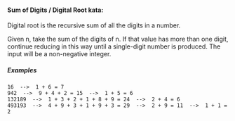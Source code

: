 ﻿#### Sum of Digits / Digital Root kata:
Digital root is the recursive sum of all the digits in a number.

Given n, take the sum of the digits of n. If that value has more than one digit, continue reducing in this way until a single-digit number is produced. The input will be a non-negative integer.

##### Examples
	16  -->  1 + 6 = 7
	942  -->  9 + 4 + 2 = 15  -->  1 + 5 = 6
	132189  -->  1 + 3 + 2 + 1 + 8 + 9 = 24  -->  2 + 4 = 6
	493193  -->  4 + 9 + 3 + 1 + 9 + 3 = 29  -->  2 + 9 = 11  -->  1 + 1 = 2